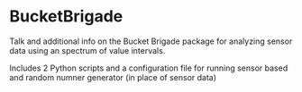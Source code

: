 # BucketBrigade

Talk and additional info on the Bucket Brigade package for analyzing sensor data using an spectrum of value intervals.

Includes 2 Python scripts and a configuration file for running sensor based and random numner generator (in place of sensor data)
